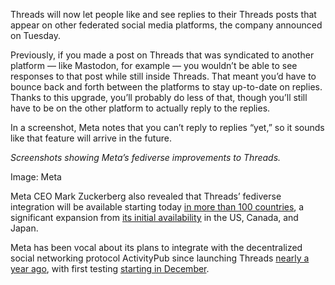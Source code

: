 Threads will now let people like and see replies to their Threads posts that appear on other federated social media platforms, the company announced on Tuesday.

Previously, if you made a post on Threads that was syndicated to another platform — like Mastodon, for example — you wouldn’t be able to see responses to that post while still inside Threads. That meant you’d have to bounce back and forth between the platforms to stay up-to-date on replies. Thanks to this upgrade, you’ll probably do less of that, though you’ll still have to be on the other platform to actually reply to the replies.

In a screenshot, Meta notes that you can’t reply to replies “yet,” so it sounds like that feature will arrive in the future.

*Screenshots showing Meta’s fediverse improvements to Threads.*

Image: Meta

Meta CEO Mark Zuckerberg also revealed that Threads’ fediverse integration will be available starting today [in more than 100 countries](https://www.threads.net/@zuck/post/C8pQC2Ap_7w?xmt=AQGzoz7-N2pFMvlG4zT-eoGM1Mxr-ECH9LGSaoqVQRUPjQ), a significant expansion from [its initial availability](/2024/3/21/24107881/threads-fediverse-beta-launch-mastodon) in the US, Canada, and Japan.

Meta has been vocal about its plans to integrate with the decentralized social networking protocol ActivityPub since launching Threads [nearly a year ago](/2023/7/5/23784870/instagram-threads-adam-mosseri-interview-twitter-competitor), with first testing [starting in December](/2023/12/13/24000120/threads-meta-activitypub-test-mastodon).

